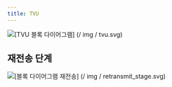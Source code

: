 ```yaml
---
title: TVU
---
```


![[TVU 블록 다이어그램] (/ img / tvu.svg)](/img/tvu.svg)

## 재전송 단계

![[블록 다이어그램 재전송] (/ img / retransmit_stage.svg)](/img/retransmit_stage.svg)
